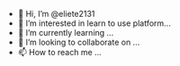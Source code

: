- 👋 Hi, I’m @eliete2131
- 👀 I’m interested in learn to use platform...
- 🌱 I’m currently learning ...
- 💞️ I’m looking to collaborate on ...
- 📫 How to reach me ...

<!---
eliete2131/eliete2131 is a ✨ special ✨ repository because its `README.md` (this file) appears on your GitHub profile.
You can click the Preview link to take a look at your changes.
--->
